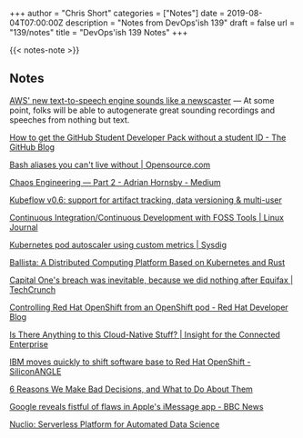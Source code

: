 +++
author = "Chris Short"
categories = ["Notes"]
date = 2019-08-04T07:00:00Z
description = "Notes from DevOps'ish 139"
draft = false
url = "139/notes"
title = "DevOps'ish 139 Notes"
+++

{{< notes-note >}}

## Notes

[AWS' new text-to-speech engine sounds like a newscaster](https://techcrunch.com/2019/07/30/aws-new-text-to-speech-engine-sounds-like-a-newscaster/) — At some point, folks will be able to autogenerate great sounding recordings and speeches from nothing but text.

[How to get the GitHub Student Developer Pack without a student ID - The GitHub Blog](https://github.blog/2019-07-30-how-to-get-the-github-student-developer-pack-without-a-student-id/)

[Bash aliases you can't live without | Opensource.com](https://opensource.com/article/19/7/bash-aliases)

[Chaos Engineering — Part 2 - Adrian Hornsby - Medium](https://medium.com/@adhorn/chaos-engineering-part-2-b9c78a9f3dde)

[Kubeflow v0.6: support for artifact tracking, data versioning & multi-user](https://medium.com/kubeflow/kubeflow-v0-6-a-robust-foundation-for-artifact-tracking-data-versioning-multi-user-support-9896d329412c)

[Continuous Integration/Continuous Development with FOSS Tools | Linux Journal](https://www.linuxjournal.com/content/continuous-integrationcontinuous-development-foss-tools)

[Kubernetes pod autoscaler using custom metrics | Sysdig](https://sysdig.com/blog/kubernetes-autoscaler/)

[Ballista: A Distributed Computing Platform Based on Kubernetes and Rust](https://www.technotification.com/2019/07/ballista-a-distributed-computing-platform-based-on-kubernetes-and-rust.html)

[Capital One's breach was inevitable, because we did nothing after Equifax | TechCrunch](https://techcrunch.com/2019/07/29/capital-one-breach-was-inevitable/)

[Controlling Red Hat OpenShift from an OpenShift pod - Red Hat Developer Blog](https://developers.redhat.com/blog/2019/07/25/controlling-red-hat-openshift-from-an-openshift-pod/)

[Is There Anything to this Cloud-Native Stuff? | Insight for the Connected Enterprise](https://www.nojitter.com/technology-trends/there-anything-cloud-native-stuff)

[IBM moves quickly to shift software base to Red Hat OpenShift - SiliconANGLE](https://siliconangle.com/2019/08/01/ibm-moves-quickly-shift-software-base-red-hat-openshift/)

[6 Reasons We Make Bad Decisions, and What to Do About Them](https://hbr.org/2019/08/6-reasons-we-make-bad-decisions-and-what-to-do-about-them)

[Google reveals fistful of flaws in Apple's iMessage app - BBC News](https://www.bbc.com/news/technology-49165946)

[Nuclio: Serverless Platform for Automated Data Science](https://nuclio.io/)
